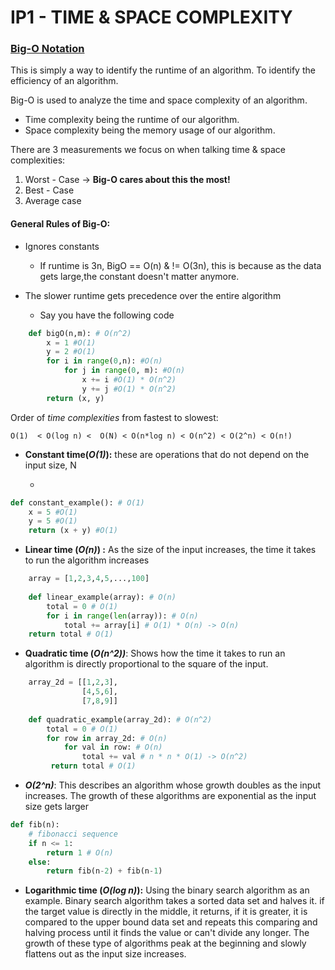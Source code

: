 # IP1 - TIME & SPACE COMPLEXITY

### <u>Big-O Notation</u>

This is simply a way to identify the runtime of an algorithm. To identify the efficiency of an algorithm. 

Big-O is used to analyze the time and space complexity of an algorithm. 

- Time complexity being the runtime of our algorithm.
- Space complexity being the memory usage of our algorithm.


There are 3 measurements we focus on when talking time & space complexities:

1. Worst - Case -> **Big-O cares about this the most!**
2. Best - Case
3. Average case

#### General Rules of Big-O:

- Ignores constants

  - If runtime is 3n, BigO == O(n) & != O(3n), this is because as the data gets large,the constant doesn't matter anymore.

- The slower runtime gets precedence over the entire algorithm

  - Say you have the following code

```python
    def bigO(n,m): # O(n^2)
        x = 1 #O(1)
        y = 2 #O(1)
        for i in range(0,n): #O(n)
            for j in range(0, m): #O(n)
                x += i #O(1) * O(n^2)
                y += j #O(1) * O(n^2)
        return (x, y)
```


Order of *time complexities* from fastest to slowest:


`O(1)  < O(log n) <  O(N) < O(n*log n) < O(n^2) < O(2^n) < O(n!)`

- **Constant time(*O(1)*):** these are operations that do not depend on the input size, N

  - 
```python
def constant_example(): # O(1)
	x = 5 #O(1)
	y = 5 #O(1)
	return (x + y) #O(1)
```


- **Linear time (*O(n)*) :** As the size of the input increases, the time it takes to run the algorithm increases

```python
    array = [1,2,3,4,5,...,100]
    
    def linear_example(array): # O(n)
        total = 0 # O(1)
        for i in range(len(array)): # O(n)
            total += array[i] # O(1) * O(n) -> O(n)
    return total # O(1)
```



- **Quadratic time (*O(n^2))***: Shows how the time it takes to run an algorithm is directly proportional to the square of the input. 

```python
    array_2d = [[1,2,3],
    			[4,5,6],
                [7,8,9]]
                
    def quadratic_example(array_2d): # O(n^2)
        total = 0 # O(1)
        for row in array_2d: # O(n)
            for val in row: # O(n)
                total += val # n * n * O(1) -> O(n^2)
         return total # O(1)
```


- ***O(2^n)***: This describes an algorithm whose growth doubles as the input increases. The growth of these algorithms are exponential as the input size gets larger

```python
def fib(n):
	# fibonacci sequence
	if n <= 1:
        return 1 # O(n)
    else:
		return fib(n-2) + fib(n-1)
```



- **Logarithmic time (*O(log n)*):**  Using the binary search algorithm as an example. Binary search algorithm takes a sorted data set and halves it. if the target value is directly in the middle, it returns, if it is greater, it is compared to the upper bound data set and repeats this comparing and halving process until it finds the value or can't divide any longer. The growth of these type of algorithms peak at the beginning and slowly flattens out as the input size increases. 